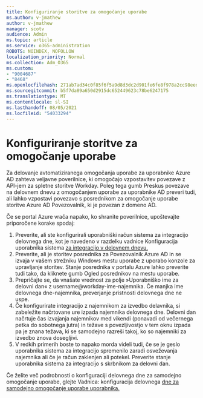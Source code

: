 ```yaml
---
title: Konfiguriranje storitve za omogočanje uporabe
ms.author: v-jmathew
author: v-jmathew
manager: scotv
audience: Admin
ms.topic: article
ms.service: o365-administration
ROBOTS: NOINDEX, NOFOLLOW
localization_priority: Normal
ms.collection: Adm_O365
ms.custom:
- "9004687"
- "8468"
ms.openlocfilehash: 271ab7ad34c0f85f6f5a9d8d3dc2d901fe6fe8f978a2cc98eed986f594036f17
ms.sourcegitcommit: b5f7da89a650d2915dc652449623c78be6247175
ms.translationtype: MT
ms.contentlocale: sl-SI
ms.lasthandoff: 08/05/2021
ms.locfileid: "54033294"
---
```

# <a name="configuring-the-provision-service"></a>Konfiguriranje storitve za omogočanje uporabe

Za delovanje avtomatiziranega omogočanja uporabe za uporabnike Azure AD zahteva veljavne poverilnice, ki omogočajo vzpostavitev povezave z API-jem za spletne storitve Workday. Poleg tega gumb Preskus povezave na delovnem dnevu z omogočanjem uporabe za uporabnike AD preveri tudi, ali lahko vzpostavi povezavo s posrednikom za omogočanje uporabe storitve Azure AD Povezovalnik, ki je povezan z domeno AD.

Če se portal Azure vrača napako, ko shranite poverilnice, upoštevajte priporočene korake spodaj:

1. Preverite, ali ste konfigurirali uporabniški račun sistema za integracijo delovnega dne, kot je navedeno v razdelku vadnice Konfiguracija uporabnika sistema [za integracijo v delovnem dnevu.](https://docs.microsoft.com/azure/active-directory/saas-apps/workday-inbound-tutorial)
2. Preverite, ali je storitev posrednika za Povezovalnik Azure AD in se izvaja v vašem strežniku Windows mestu uporabe z uporabo konzole za upravljanje storitev. Stanje posrednika v portalu Azure lahko preverite tudi tako, da kliknete gumb Ogled posrednikov na mestu uporabe.
3. Prepričajte se, da vnašate vrednost za polje »Uporabniško ime za delovni dan« z username@workday-ime-najemnika. Če manjka ime delovnega dne-najemnika, preverjanje pristnosti delovnega dne ne uspe.
4. Če konfigurirate integracijo z najemnikom za izvedbo delavnika, si zabeležite načrtovane ure izpada najemnika delovnega dne. Delovni dan načrtuje čas izvajanja najemnikov med vikendi (ponavadi od večernega petka do sobotnega jutra) in težave s povezljivostjo v tem oknu izpada pa je znana težava, ki se samodejno razreši takoj, ko so najemniki za izvedbo znova dosegljivi.
5. V redkih primerih boste to napako morda videli tudi, če se je geslo uporabnika sistema za integracijo spremenilo zaradi osveževanja najemnika ali če je račun zaklenjen ali potekel. Preverite stanje uporabnika sistema za integracijo s skrbnikom za delovni dan.

Če želite več podrobnosti o konfiguraciji delovnega dne za samodejno omogočanje uporabe, glejte Vadnica: konfiguracija delovnega [dne za samodejno omogočanje uporabe uporabnika.](https://docs.microsoft.com/azure/active-directory/saas-apps/workday-inbound-tutorial)

